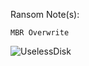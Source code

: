 Ransom Note(s): 
```
MBR Overwrite
```
![UselessDisk](https://github.com/user-attachments/assets/ef9e8210-bf7b-4975-9a87-7d43f3a55a42)
